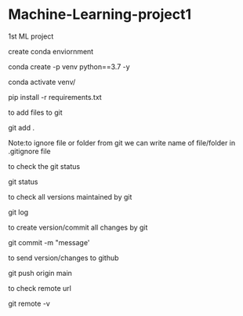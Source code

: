 # Machine-Learning-project1
1st ML project

create conda enviornment

conda create -p venv python==3.7 -y

conda activate venv/

pip install -r requirements.txt


to add files to git

git add .

Note:to ignore file or folder from git we can write name of file/folder in .gitignore file

to check the git status

git status

to check all versions maintained by git

git log

to create version/commit all changes by git

git commit -m "message'

to send version/changes to github

git push origin main

to check remote url

git remote -v




